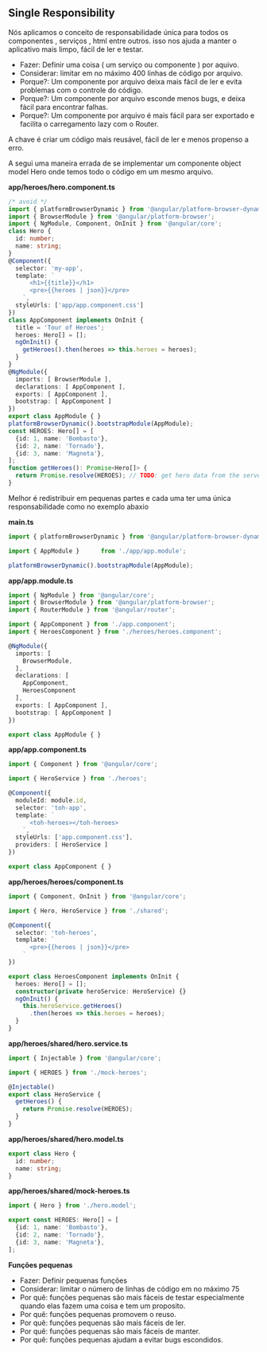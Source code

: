## Single Responsibility

Nós aplicamos o conceito de responsabilidade única para todos os componentes , serviços , html entre outros. isso nos ajuda
a manter o aplicativo mais limpo, fácil de ler e testar.

<ul>
	<li>Fazer: Definir uma coisa ( um serviço ou componente ) por aquivo.</li>
	<li>Considerar: limitar em no máximo 400 linhas de código por arquivo.</li>
	<li>Porque?: Um componente por arquivo deixa mais fácil de ler e evita problemas com o controle do código.</li>
	<li>Porque?: Um componente por arquivo esconde menos bugs, e deixa fácil para encontrar falhas.</li>
	<li>Porque?: Um componente por arquivo é mais fácil para ser exportado e facilita o carregamento lazy com o Router.</li>
</ul>

A chave é criar um código mais reusável, fácil de ler e menos propenso a erro.

A segui uma maneira errada de se implementar um componente object model Hero onde temos todo o código em um mesmo arquivo.

<b>app/heroes/hero.component.ts</b>
````typescript
/* avoid */
import { platformBrowserDynamic } from '@angular/platform-browser-dynamic';
import { BrowserModule } from '@angular/platform-browser';
import { NgModule, Component, OnInit } from '@angular/core';
class Hero {
  id: number;
  name: string;
}
@Component({
  selector: 'my-app',
  template: `
      <h1>{{title}}</h1>
      <pre>{{heroes | json}}</pre>
    `,
  styleUrls: ['app/app.component.css']
})
class AppComponent implements OnInit {
  title = 'Tour of Heroes';
  heroes: Hero[] = [];
  ngOnInit() {
    getHeroes().then(heroes => this.heroes = heroes);
  }
}
@NgModule({
  imports: [ BrowserModule ],
  declarations: [ AppComponent ],
  exports: [ AppComponent ],
  bootstrap: [ AppComponent ]
})
export class AppModule { }
platformBrowserDynamic().bootstrapModule(AppModule);
const HEROES: Hero[] = [
  {id: 1, name: 'Bombasto'},
  {id: 2, name: 'Tornado'},
  {id: 3, name: 'Magneta'},
];
function getHeroes(): Promise<Hero[]> {
  return Promise.resolve(HEROES); // TODO: get hero data from the server;
}

````

Melhor é redistribuir em pequenas partes e cada uma ter uma única responsabilidade como no exemplo abaxio

<b>main.ts</b>
````typescript
import { platformBrowserDynamic } from '@angular/platform-browser-dynamic';

import { AppModule }      from './app/app.module';

platformBrowserDynamic().bootstrapModule(AppModule);
````

<b>app/app.module.ts</b>
````typescript
import { NgModule } from '@angular/core';
import { BrowserModule } from '@angular/platform-browser';
import { RouterModule } from '@angular/router';

import { AppComponent } from './app.component';
import { HeroesComponent } from './heroes/heroes.component';

@NgModule({
  imports: [
    BrowserModule,
  ],
  declarations: [
    AppComponent,
    HeroesComponent
  ],
  exports: [ AppComponent ],
  bootstrap: [ AppComponent ]
})

export class AppModule { }
````

<b>app/app.component.ts</b>
````typescript
import { Component } from '@angular/core';

import { HeroService } from './heroes';

@Component({
  moduleId: module.id,
  selector: 'toh-app',
  template: `
      <toh-heroes></toh-heroes>
    `,
  styleUrls: ['app.component.css'],
  providers: [ HeroService ]
})

export class AppComponent { }
````

<b>app/heroes/heroes/component.ts</b>
````typescript
import { Component, OnInit } from '@angular/core';

import { Hero, HeroService } from './shared';

@Component({
  selector: 'toh-heroes',
  template: `
      <pre>{{heroes | json}}</pre>
    `
})

export class HeroesComponent implements OnInit {
  heroes: Hero[] = [];
  constructor(private heroService: HeroService) {}
  ngOnInit() {
    this.heroService.getHeroes()
      .then(heroes => this.heroes = heroes);
  }
}
````

<b>app/heroes/shared/hero.service.ts</b>
````typescript
import { Injectable } from '@angular/core';

import { HEROES } from './mock-heroes';

@Injectable()
export class HeroService {
  getHeroes() {
    return Promise.resolve(HEROES);
  }
}
````

<b>app/heroes/shared/hero.model.ts</b>
````typescript
export class Hero {
  id: number;
  name: string;
}
````

<b>app/heroes/shared/mock-heroes.ts</b>
````typescript
import { Hero } from './hero.model';

export const HEROES: Hero[] = [
  {id: 1, name: 'Bombasto'},
  {id: 2, name: 'Tornado'},
  {id: 3, name: 'Magneta'},
];
````

<b>Funções pequenas</b>
<ul>
	<li>Fazer: Definir pequenas funções</li>
	<li>Considerar: limitar o número de linhas de código em no máximo 75</li>
	<li>Por quê: funções pequenas são mais fáceis de testar especialmente quando elas fazem uma coisa e tem um proposito.</li>
	<li>Por quê: funções pequenas promovem o reuso.</li>
	<li>Por quê: funções pequenas são mais fáceis de ler.</li>
	<li>Por quê: funções pequenas são mais fáceis de manter.</li>
	<li>Por quê: funções pequenas ajudam a evitar bugs escondidos.</li>
</ul>
